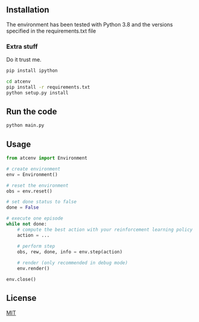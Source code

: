 

## Installation 

The environment has been tested with Python 3.8 and the versions specified in the requirements.txt file

### Extra stuff
Do it trust me. 
``` bash
pip install ipython
```

```bash
cd atcenv
pip install -r requirements.txt
python setup.py install
```
## Run the code 

```bash 
python main.py
```
## Usage

```python
from atcenv import Environment

# create environment
env = Environment()

# reset the environment
obs = env.reset()

# set done status to false
done = False

# execute one episode
while not done:
    # compute the best action with your reinforcement learning policy
    action = ...

    # perform step
    obs, rew, done, info = env.step(action)
    
    # render (only recommended in debug mode)
    env.render()

env.close()
```

## License
[MIT](https://choosealicense.com/licenses/mit/)
